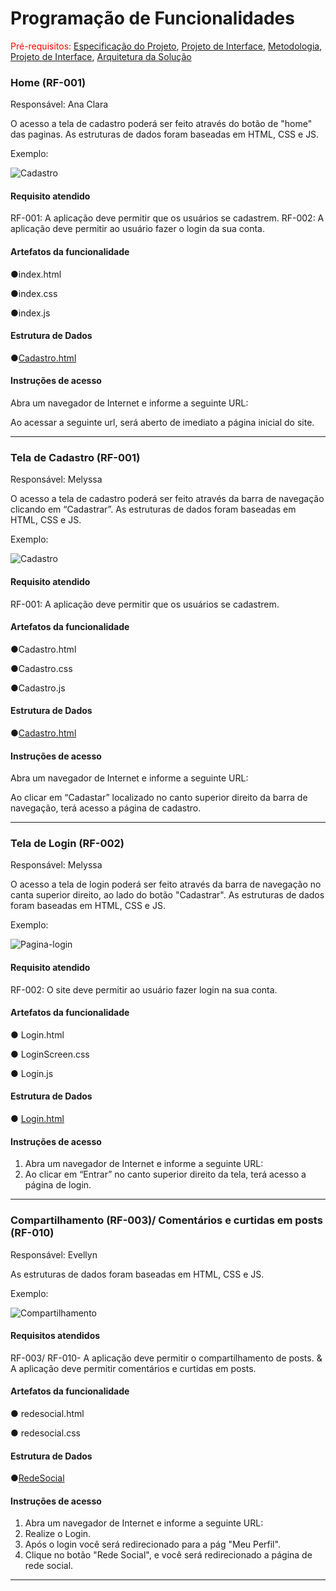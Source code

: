 # Programação de Funcionalidades

<span style="color:red">Pré-requisitos: <a href="2-Especificação do Projeto.md"> Especificação do Projeto</a></span>, <a href="3-Projeto de Interface.md"> Projeto de Interface</a>, <a href="4-Metodologia.md"> Metodologia</a>, <a href="3-Projeto de Interface.md"> Projeto de Interface</a>, <a href="5-Arquitetura da Solução.md"> Arquitetura da Solução</a>


### Home (RF-001)

Responsável: Ana Clara 

O acesso a tela de cadastro poderá ser feito através do botão de "home" das paginas. As estruturas de dados foram baseadas em HTML, CSS e JS.

Exemplo: 


![Cadastro](/docs/img/Home.webp)



#### Requisito atendido

RF-001: A aplicação deve permitir que os usuários se cadastrem.
RF-002: A aplicação deve permitir ao usuário fazer o login da sua conta.


#### Artefatos da funcionalidade

●index.html

●index.css

●index.js


#### Estrutura de Dados

●[Cadastro.html](/docs/img/Home.webp)


#### Instruções de acesso

Abra um navegador de Internet e informe a seguinte URL: 

Ao acessar a seguinte url, será aberto de imediato a página inicial do site.

<hr>



### Tela de Cadastro (RF-001)

Responsável: Melyssa

O acesso a tela de cadastro poderá ser feito através da barra de navegação clicando em “Cadastrar”. As estruturas de dados foram baseadas em HTML, CSS e JS.

Exemplo: 


![Cadastro](https://github.com/ICEI-PUC-Minas-PMV-ADS/pmv-ads-2024-e1-proj-web-t15-connectfit/blob/773ea17df9a1fd0e9e008bd13305cac8b6ac93d6/docs/img/Cadastro.png)



#### Requisito atendido

RF-001: A aplicação deve permitir que os usuários se cadastrem.


#### Artefatos da funcionalidade

●Cadastro.html

●Cadastro.css

●Cadastro.js


#### Estrutura de Dados

●[Cadastro.html](https://github.com/ICEI-PUC-Minas-PMV-ADS/pmv-ads-2024-e1-proj-web-t15-connectfit/blob/773ea17df9a1fd0e9e008bd13305cac8b6ac93d6/codigo-fonte/Cadastro.html)


#### Instruções de acesso

Abra um navegador de Internet e informe a seguinte URL: 

Ao clicar em “Cadastar” localizado no canto superior direito da barra de navegação, terá acesso a página de cadastro.

<hr>

### Tela de Login (RF-002)

Responsável: Melyssa

O acesso a tela de login poderá ser feito através da barra de navegação no canta superior direito, ao lado do botão "Cadastrar". As estruturas de dados foram baseadas em HTML, CSS e JS.

Exemplo: 


![Pagina-login](https://github.com/ICEI-PUC-Minas-PMV-ADS/pmv-ads-2024-e1-proj-web-t15-connectfit/blob/9d6d895deda36289578098b4c7e359db525917ba/docs/img/Tela%20Login.png)


#### Requisito atendido

RF-002: O site deve permitir ao usuário fazer login na sua conta.

#### Artefatos da funcionalidade

●	Login.html 

●	LoginScreen.css

● Login.js


#### Estrutura de Dados

●	[Login.html](https://github.com/ICEI-PUC-Minas-PMV-ADS/pmv-ads-2024-e1-proj-web-t15-connectfit/blob/9d6d895deda36289578098b4c7e359db525917ba/codigo-fonte/Login.html)


#### Instruções de acesso

1.	Abra um navegador de Internet e informe a seguinte URL:
2.	Ao clicar em “Entrar” no canto superior direito da tela, terá acesso a página de login.

<hr>

### Compartilhamento (RF-003)/ Comentários e curtidas em posts (RF-010)

Responsável: Evellyn

As estruturas de dados foram baseadas em HTML, CSS e JS.

Exemplo:

![Compartilhamento](https://github.com/ICEI-PUC-Minas-PMV-ADS/pmv-ads-2024-e1-proj-web-t15-connectfit/blob/2b6199e314ad3ce53c0431d60bbc1d296160e048/docs/img/redes-sociais.png)


#### Requisitos atendidos

RF-003/ RF-010- A aplicação deve permitir o compartilhamento de posts. & A aplicação deve permitir comentários e curtidas em posts.


#### Artefatos da funcionalidade

●	redesocial.html 

●	redesocial.css


#### Estrutura de Dados

●[RedeSocial](https://github.com/ICEI-PUC-Minas-PMV-ADS/pmv-ads-2024-e1-proj-web-t15-connectfit/blob/5ac5a658bddd7c0af4281146145d1a9333576b83/codigo-fonte/redesocial.html)


#### Instruções de acesso
1.	Abra um navegador de Internet e informe a seguinte URL: 
2.	Realize o Login.
3.	Após o login você será redirecionado para a pág "Meu Perfil". 
4.	 Clique no botão "Rede Social", e você será redirecionado a página de rede social. 

<hr>
